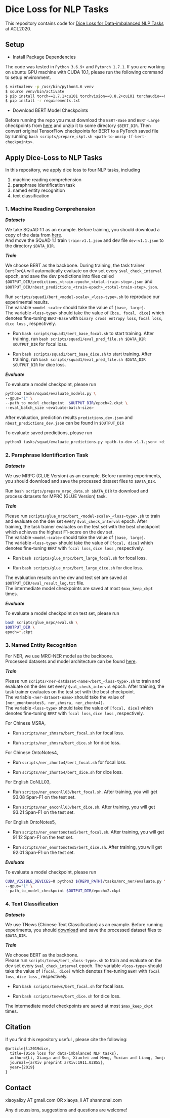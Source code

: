 # Dice Loss for NLP Tasks

This repository contains code for [Dice Loss for Data-imbalanced NLP Tasks](https://arxiv.org/pdf/1911.02855.pdf) at ACL2020. 

## Setup

- Install Package Dependencies 

The code was tested in `Python 3.6.9+` and `Pytorch 1.7.1`.
If you are working on ubuntu GPU machine with CUDA 10.1, please run the following command to setup environment. <br> 
```bash 
$ virtualenv -p /usr/bin/python3.6 venv
$ source venv/bin/activate
$ pip install torch==1.7.1+cu101 torchvision==0.8.2+cu101 torchaudio==0.7.2 -f https://download.pytorch.org/whl/torch_stable.html
$ pip install -r requirements.txt
``` 

- Download BERT Model Checkpoints

Before running the repo you must download the `BERT-Base` and `BERT-Large` checkpoints from [here](https://github.com/google-research/bert#pre-trained-models) and unzip it to some directory `$BERT_DIR`. 
Then convert original TensorFlow checkpoints for BERT to a PyTorch saved file by running `bash scripts/prepare_ckpt.sh <path-to-unzip-tf-bert-checkpoints>`. 

## Apply Dice-Loss to NLP Tasks

In this repository, we apply dice loss to four NLP tasks, including <br> 
1. machine reading comprehension
2. paraphrase identification task
3. named entity recognition 
4. text classification 

### 1. Machine Reading Comprehension

***Datasets*** <br> 

We take SQuAD 1.1 as an example. 
Before training, you should download a copy of the data from [here](https://rajpurkar.github.io/SQuAD-explorer/). <br>
And move the SQuAD 1.1 train `train-v1.1.json` and dev file `dev-v1.1.json` to the directory `$DATA_DIR`. <br>

***Train*** <br>

We choose BERT as the backbone. 
During training, the task trainer `BertForQA` will automatically evaluate on dev set every `$val_check_interval` epoch,
and save the dev predictions into files called `$OUTPUT_DIR/predictions_<train-epoch>_<total-train-step>.json` and `$OUTPUT_DIR/nbest_predictions_<train-epoch>_<total-train-step>.json`. 

Run `scripts/squad1/bert_<model-scale>_<loss-type>.sh` to reproduce our experimental results. <br> 
The variable `<model-scale>` should take the value of `[base, large]`. <br> 
The variable `<loss-type>` should take the value of `[bce, focal, dice]` which denotes fine-tuning `BERT-Base` with `binary cross entropy loss`, `focal loss`, `dice loss` , respectively. <br> 

* Run `bash scripts/squad1/bert_base_focal.sh` to start training. After training, run `bash scripts/squad1/eval_pred_file.sh $DATA_DIR $OUTPUT_DIR` for focal loss. <br>

* Run `bash scripts/squad1/bert_base_dice.sh` to start training. After training, run `bash scripts/squad1/eval_pred_file.sh $DATA_DIR $OUTPUT_DIR` for dice loss. <br>


***Evaluate*** <br>

To evaluate a model checkpoint, please run
```bash
python3 tasks/squad/evaluate_models.py \
--gpus="1" \
--path_to_model_checkpoint  $OUTPUT_DIR/epoch=2.ckpt \
--eval_batch_size <evaluate-batch-size>
```
After evaluation, prediction results `predictions_dev.json` and `nbest_predictions_dev.json` can be found in `$OUTPUT_DIR` <br>

To evaluate saved predictions, please run 
```bash
python3 tasks/squad/evaluate_predictions.py <path-to-dev-v1.1.json> <directory-to-prediction-files>
```

### 2. Paraphrase Identification Task

***Datasets*** <br> 

We use MRPC (GLUE Version) as an example.
Before running experiments, you should download and save the processed dataset files to `$DATA_DIR`. <br>

Run `bash scripts/prepare_mrpc_data.sh $DATA_DIR` to download and process datasets for MPRC (GLUE Version) task. 

***Train*** <br>

Please run `scripts/glue_mrpc/bert_<model-scale>_<loss-type>.sh` to train and evaluate on the dev set every `$val_check_interval` epoch.
After training, the task trainer evaluates on the test set with the best checkpoint which achieves the highest F1-score on the dev set. <br> 
The variable `<model-scale>` should take the value of `[base, large]`. <br> 
The variable `<loss-type>` should take the value of `[focal, dice]` which denotes fine-tuning `BERT` with `focal loss`, `dice loss` , respectively. 

* Run `bash scripts/glue_mrpc/bert_large_focal.sh` for focal loss. <br>

* Run `bash scripts/glue_mrpc/bert_large_dice.sh` for dice loss. <br>

The evaluation results on the dev and test set are saved at `$OUTPUT_DIR/eval_result_log.txt` file. <br> 
The intermediate model checkpoints are saved at most `$max_keep_ckpt` times. 

***Evaluate*** <br>

To evaluate a model checkpoint on test set, please run
```bash
bash scripts/glue_mrpc/eval.sh \
$OUTPUT_DIR \
epoch=*.ckpt
```

### 3. Named Entity Recognition 

For NER, we use MRC-NER model as the backbone. <br>
Processed datasets and model architecture can be found [here](https://arxiv.org/pdf/1910.11476.pdf). 

***Train*** <br>

Please run `scripts/<ner-datdaset-name>/bert_<loss-type>.sh` to train and evaluate on the dev set every `$val_check_interval` epoch.
After training, the task trainer evaluates on the test set with the best checkpoint. <br> 
The variable `<ner-dataset-name>` should take the value of `[ner_enontonotes5, ner_zhmsra, ner_zhonto4]`. <br> 
The variable `<loss-type>` should take the value of `[focal, dice]` which denotes fine-tuning `BERT` with `focal loss`, `dice loss` , respectively. 

For Chinese MSRA, <br>
* Run `scripts/ner_zhmsra/bert_focal.sh` for focal loss. <br> 

* Run `scripts/ner_zhmsra/bert_dice.sh` for dice loss. <br>

For Chinese OntoNotes4, <br>
* Run `scripts/ner_zhonto4/bert_focal.sh` for focal loss. <br> 

* Run `scripts/ner_zhonto4/bert_dice.sh` for dice loss. <br>

For English CoNLL03, <br>
* Run `scritps/ner_enconll03/bert_focal.sh`. After training, you will get 93.08 Span-F1 on the test set. <br> 

* Run `scripts/ner_enconll03/bert_dice.sh`. After training, you will get 93.21 Span-F1 on the test set. <br>

For English OntoNotes5, <br>
* Run `scripts/ner_enontonotes5/bert_focal.sh`. After training, you will get 91.12 Span-F1  on the test set.  <br> 

* Run `scripts/ner_enontonotes5/bert_dice.sh`. After training, you will get 92.01 Span-F1  on the test set. <br>

***Evaluate*** <br>

To evaluate a model checkpoint, please run 
```bash
CUDA_VISIBLE_DEVICES=0 python3 ${REPO_PATH}/tasks/mrc_ner/evaluate.py \
--gpus="1" \
--path_to_model_checkpoint $OUTPUT_DIR/epoch=2.ckpt
```

### 4. Text Classification 

***Datasets*** <br> 

We use TNews (Chinese Text Classification) as an example. 
Before running experiments, you should [download](https://storage.googleapis.com/cluebenchmark/tasks/tnews_public.zip) and save the processed dataset files to `$DATA_DIR`. <br>

***Train*** <br>

We choose BERT as the backbone. <br>
Please run `scripts/tnews/bert_<loss-type>.sh` to train and evaluate on the dev set every `$val_check_interval` epoch.
The variable `<loss-type>` should take the value of `[focal, dice]` which denotes fine-tuning `BERT` with `focal loss`, `dice loss` , respectively. 

* Run `bash scripts/tnews/bert_focal.sh` for focal loss.<br>

* Run `bash scripts/tnews/bert_dice.sh` for dice loss. <br>

The intermediate model checkpoints are saved at most `$max_keep_ckpt` times. 


## Citation 

If you find this repository useful , please cite the following: 

```tex 
@article{li2019dice,
  title={Dice loss for data-imbalanced NLP tasks},
  author={Li, Xiaoya and Sun, Xiaofei and Meng, Yuxian and Liang, Junjun and Wu, Fei and Li, Jiwei},
  journal={arXiv preprint arXiv:1911.02855},
  year={2019}
}
```

## Contact 

xiaoyalixy AT gmail.com OR xiaoya_li AT shannonai.com 

Any discussions, suggestions and questions are welcome!


